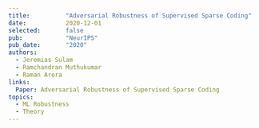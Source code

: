 ```yaml
---
title:          "Adversarial Robustness of Supervised Sparse Coding"
date:           2020-12-01
selected:       false
pub:            "NeurIPS"
pub_date:       "2020"
authors:
  - Jeremias Sulam
  - Ramchandran Muthukumar
  - Raman Arora
links:
  Paper: Adversarial Robustness of Supervised Sparse Coding
topics:
  - ML Robustness
  - Theory
---
```

